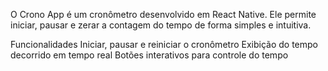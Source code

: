 O Crono App é um cronômetro desenvolvido em React Native. Ele permite iniciar, pausar e zerar a contagem do tempo de forma simples e intuitiva.

Funcionalidades
   Iniciar, pausar e reiniciar o cronômetro
   Exibição do tempo decorrido em tempo real
   Botões interativos para controle do tempo
